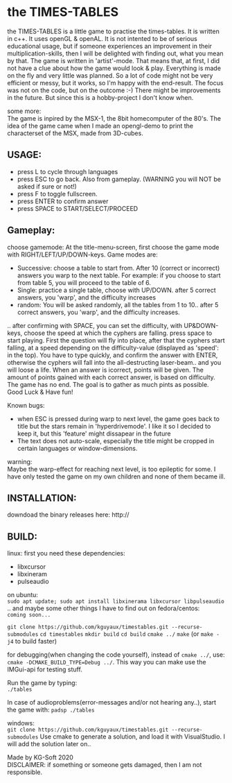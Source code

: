 the TIMES-TABLES
================

the TIMES-TABLES is a little game to practise the times-tables.
It is written in c++. It uses openGL & openAL. It is not intented to be of serious educational usage, but if someone 
experiences an improvement in their multiplication-skills, then I will be delighted with finding out, what you mean by that.
The game is written in 'artist'-mode. That means that, at first, I did not have a clue about how the game would look & play.
Everything is made on the fly and very little was planned. So a lot of code might not be very efficient or messy, but it 
works, so I'm happy with the end-result. The focus was not on the code, but on the outcome :-)
There might be improvements in the future. But since this is a hobby-project I don't know when.

some more:  
The game is inpired by the MSX-1, the 8bit homecomputer of the 80's. The idea of the game came when I made an opengl-demo
to print the characterset of the MSX, made from 3D-cubes.


USAGE:
--------
* press L to cycle through languages
* press ESC to go back. Also from gameplay. (WARNING you will NOT be asked if sure or not!)
* press F to toggle fullscreen.
* press ENTER to confirm answer
* press SPACE to START/SELECT/PROCEED


Gameplay:
--------
choose gamemode:
At the title-menu-screen, first choose the game mode with RIGHT/LEFT/UP/DOWN-keys.
Game modes are:
* Successive: choose a table to start from. After 10 (correct or incorrect) answers you warp to the next table. For example:
if you choose to start from table 5, you will proceed to the table of 6.
* Single: practice a single table, choose with UP/DOWN. after 5 correct answers, you 'warp', and the difficulty increases
* random: You will be asked randomly, all the tables from 1 to 10.. after 5 correct answers, you 'warp', and the difficulty increases.

.. after confirming with SPACE, you can set the difficulty, with UP&DOWN-keys, choose the speed at which the cyphers are falling.
press space to start playing.
First the question will fly into place, after that the cyphers start falling, at a speed depending on the difficulty-value
(displayed as 'speed': in the top). You have to type quickly, and confirm the answer with ENTER, otherwise the cyphers will
fall into the all-destructing laser-beam.. and you will loose a life.
When an answer is icorrect, points will be given. The amount of points gained with each correct answer, is based on difficulty.
The game has no end. The goal is to gather as much pints as possible.
Good Luck & Have fun!


Known bugs:
* when ESC is pressed during warp to next level, the game goes back to title but the stars remain in 'hyperdrivemode'. I like it 
so I decided to keep it, but this 'feature' might dissapear in the future
* The text does not auto-scale, especially the title might be cropped in certain languages or window-dimensions.

warning:  
Maybe the warp-effect for reaching next level, is too epileptic for some. I have only tested the game on my own children
and none of them became ill.


INSTALLATION:
------------
downdoad the binary releases here:
http://<soon>

BUILD:
-----
linux:
  first you need these dependencies:
  - libxcursor
  - libxineram
  - pulseaudio

  on ubuntu:  
  `sudo apt update; sudo apt install libxinerama libxcursor libpulseaudio`
  .. and maybe some other things I have to find out
  on fedora/centos:  
  `coming soon...`


  `git clone https://github.com/kguyaux/timestables.git --recurse-submodules`
  `cd timestables`
  `mkdir build`
  `cd build`
  `cmake ../`
  `make` (or `make -j4` to build faster)

  for debugging(when changing the code yourself), instead of `cmake ../`, use:
  `cmake -DCMAKE_BUILD_TYPE=Debug ../`. This way you can make use the IMGui-api for testing stuff.

  Run the game by typing:  
  `./tables`

  In case of audioproblems(error-messages and/or not hearing any..), start the game with:
  `padsp ./tables`

windows:  
`git clone https://github.com/kguyaux/timestables.git --recurse-submodules`
Use cmake to generate a solution, and load it with VisualStudio.
I will add the solution later on..


Made by KG-Soft 2020  
DISCLAIMER: if something or someone gets damaged, then I am not responsible.

